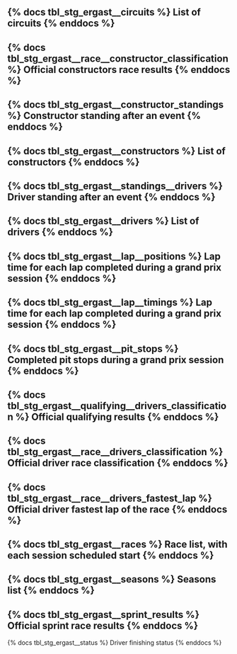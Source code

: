 {% docs tbl_stg_ergast__circuits %}
List of circuits
{% enddocs %}
---
{% docs tbl_stg_ergast__race__constructor_classification %}
Official constructors race results
{% enddocs %}
---
{% docs tbl_stg_ergast__constructor_standings %}
Constructor standing after an event
{% enddocs %}
---
{% docs tbl_stg_ergast__constructors %}
List of constructors
{% enddocs %}
---
{% docs tbl_stg_ergast__standings__drivers %}
Driver standing after an event
{% enddocs %}
---
{% docs tbl_stg_ergast__drivers %}
List of drivers
{% enddocs %}
---
{% docs tbl_stg_ergast__lap__positions %}
Lap time for each lap completed during a grand prix session
{% enddocs %}
---
{% docs tbl_stg_ergast__lap__timings %}
Lap time for each lap completed during a grand prix session
{% enddocs %}
---
{% docs tbl_stg_ergast__pit_stops %}
Completed pit stops during a grand prix session
{% enddocs %}
---
{% docs tbl_stg_ergast__qualifying__drivers_classification %}
Official qualifying results
{% enddocs %}
---
{% docs tbl_stg_ergast__race__drivers_classification %}
Official driver race classification
{% enddocs %}
---
{% docs tbl_stg_ergast__race__drivers_fastest_lap %}
Official driver fastest lap of the race
{% enddocs %}
---
{% docs tbl_stg_ergast__races %}
Race list, with each session scheduled start
{% enddocs %}
---
{% docs tbl_stg_ergast__seasons %}
Seasons list
{% enddocs %}
---
{% docs tbl_stg_ergast__sprint_results %}
Official sprint race results
{% enddocs %}
---
{% docs tbl_stg_ergast__status %}
Driver finishing status
{% enddocs %}
